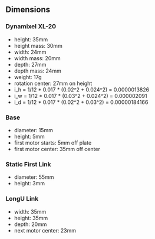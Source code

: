 ## Dimensions

### Dynamixel XL-20

- height: 35mm
- height mass: 30mm
- width: 24mm
- width mass: 20mm
- depth: 27mm
- depth mass: 24mm
- weight: 17g
- rotation center: 27mm on height
- i_h = 1/12 * 0.017 * (0.02^2 + 0.024^2) = 0.0000013826
- i_w = 1/12 * 0.017 * (0.03^2 + 0.024^2) = 0.000002091
- i_d = 1/12 * 0.017 * (0.02^2 + 0.03^2) = 0.00000184166

### Base

- diameter: 15mm
- height: 5mm
- first motor starts: 5mm off plate
- first motor center: 35mm off center

### Static First Link

- diameter: 55mm
- height: 3mm

### LongU Link

- width: 35mm
- height: 35mm
- depth: 20mm
- next motor center: 23mm

